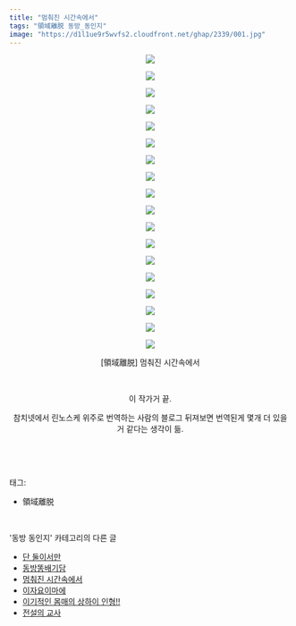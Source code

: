 ```yaml
---
title: "멈춰진 시간속에서"
tags: "領域離脱 동방_동인지"
image: "https://d1l1ue9r5wvfs2.cloudfront.net/ghap/2339/001.jpg"
---
```

<div class="article">
<p style="text-align: center; clear: none; float: none;"><img src="{{ site.imgserver9 }}/ghap/2339/001.jpg"/></p>
<p style="text-align: center; clear: none; float: none;"><img src="{{ site.imgserver9 }}/ghap/2339/002.jpg"/></p>
<p style="text-align: center; clear: none; float: none;"><img src="{{ site.imgserver9 }}/ghap/2339/003.jpg"/></p>
<p style="text-align: center; clear: none; float: none;"><img src="{{ site.imgserver9 }}/ghap/2339/004.jpg"/></p>
<p style="text-align: center; clear: none; float: none;"><img src="{{ site.imgserver9 }}/ghap/2339/005.jpg"/></p>
<p style="text-align: center; clear: none; float: none;"><img src="{{ site.imgserver9 }}/ghap/2339/006.jpg"/></p>
<p style="text-align: center; clear: none; float: none;"><img src="{{ site.imgserver9 }}/ghap/2339/007.jpg"/></p>
<p style="text-align: center; clear: none; float: none;"><img src="{{ site.imgserver9 }}/ghap/2339/008.jpg"/></p>
<p style="text-align: center; clear: none; float: none;"><img src="{{ site.imgserver9 }}/ghap/2339/009.jpg"/></p>
<p style="text-align: center; clear: none; float: none;"><img src="{{ site.imgserver9 }}/ghap/2339/010.jpg"/></p>
<p style="text-align: center; clear: none; float: none;"><img src="{{ site.imgserver9 }}/ghap/2339/011.jpg"/></p>
<p style="text-align: center; clear: none; float: none;"><img src="{{ site.imgserver9 }}/ghap/2339/012.jpg"/></p>
<p style="text-align: center; clear: none; float: none;"><img src="{{ site.imgserver9 }}/ghap/2339/013.jpg"/></p>
<p style="text-align: center; clear: none; float: none;"><img src="{{ site.imgserver9 }}/ghap/2339/014.jpg"/></p>
<p style="text-align: center; clear: none; float: none;"><img src="{{ site.imgserver9 }}/ghap/2339/015.jpg"/></p>
<p style="text-align: center; clear: none; float: none;"><img src="{{ site.imgserver9 }}/ghap/2339/016.jpg"/></p>
<p style="text-align: center; clear: none; float: none;"><img src="{{ site.imgserver9 }}/ghap/2339/017.jpg"/></p>
<p style="text-align: center; clear: none; float: none;"><img src="{{ site.imgserver9 }}/ghap/2339/018.jpg"/></p>
<p style="text-align: center; clear: none; float: none;">[領域離脱] 멈춰진 시간속에서</p>
<p style="text-align: center; clear: none; float: none;"><br/></p>
<p style="text-align: center; clear: none; float: none;">이 작가거 끝.</p>
<p style="text-align: center; clear: none; float: none;">참치넷에서 린노스케 위주로 번역하는 사람의 블로그 뒤져보면 번역된게 몇개 더 있을 거 같다는 생각이 듦.</p>
<p><br/></p>
</div><br/>
<div class="tagTrail">
<p>태그: </p>
<ul>
<li>領域離脱</li>
</ul>
</div><br/>
<div class="another">
<p>'동방 동인지' 카테고리의 다른 글</p>
<ul>
<li><a href="/ghap_2343">단 둘이서만</a></li>
<li><a href="/ghap_2341">동방똥배기담</a></li>
<li><a href="/ghap_2339">멈춰진 시간속에서</a></li>
<li><a href="/ghap_2338">이자요이마에</a></li>
<li><a href="/ghap_2337">이기적인 몸매의 상하이 인형!!</a></li>
<li><a href="/ghap_2336">전설의 교사</a></li>
</ul>
</div><br/>
<div class="cb_module cb_fluid">
<div class="cb_wrt cb_profile">
</div><!-- commentList close -->
</div><br/>
